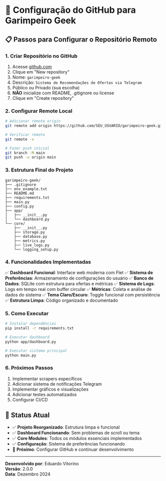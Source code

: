 # 🚀 Configuração do GitHub para Garimpeiro Geek

## 📋 Passos para Configurar o Repositório Remoto

### 1. Criar Repositório no GitHub
1. Acesse [github.com](https://github.com)
2. Clique em "New repository"
3. Nome: `garimpeiro-geek`
4. Descrição: `Sistema de Recomendações de Ofertas via Telegram`
5. Público ou Privado (sua escolha)
6. **NÃO** inicialize com README, .gitignore ou license
7. Clique em "Create repository"

### 2. Configurar Remote Local
```bash
# Adicionar remote origin
git remote add origin https://github.com/SEU_USUARIO/garimpeiro-geek.git

# Verificar remote
git remote -v

# Fazer push inicial
git branch -M main
git push -u origin main
```

### 3. Estrutura Final do Projeto
```
garimpeiro-geek/
├── .gitignore
├── env_example.txt
├── README.md
├── requirements.txt
├── main.py
├── config.py
├── app/
│   ├── __init__.py
│   └── dashboard.py
└── core/
    ├── __init__.py
    ├── storage.py
    ├── database.py
    ├── metrics.py
    ├── live_logs.py
    └── logging_setup.py
```

### 4. Funcionalidades Implementadas
✅ **Dashboard Funcional**: Interface web moderna com Flet
✅ **Sistema de Preferências**: Armazenamento de configurações do usuário
✅ **Banco de Dados**: SQLite com estrutura para ofertas e métricas
✅ **Sistema de Logs**: Logs em tempo real com buffer circular
✅ **Métricas**: Coleta e análise de dados do sistema
✅ **Tema Claro/Escuro**: Toggle funcional com persistência
✅ **Estrutura Limpa**: Código organizado e documentado

### 5. Como Executar
```bash
# Instalar dependências
pip install -r requirements.txt

# Executar dashboard
python app/dashboard.py

# Executar sistema principal
python main.py
```

### 6. Próximos Passos
1. Implementar scrapers específicos
2. Adicionar sistema de notificações Telegram
3. Implementar gráficos e visualizações
4. Adicionar testes automatizados
5. Configurar CI/CD

## 🎯 Status Atual
- ✅ **Projeto Reorganizado**: Estrutura limpa e funcional
- ✅ **Dashboard Funcionando**: Sem problemas de scroll ou tema
- ✅ **Core Modules**: Todos os módulos essenciais implementados
- ✅ **Configuração**: Sistema de preferências funcionando
- 🔄 **Próximo**: Configurar GitHub e continuar desenvolvimento

---
**Desenvolvido por**: Eduardo Vitorino  
**Versão**: 2.0.0  
**Data**: Dezembro 2024
